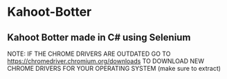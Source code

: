 # Kahoot-Botter
Kahoot Botter made in C# using Selenium
---
NOTE:
IF THE CHROME DRIVERS ARE OUTDATED GO TO https://chromedriver.chromium.org/downloads TO DOWNLOAD NEW CHROME DRIVERS FOR YOUR OPERATING SYSTEM (make sure to extract)
